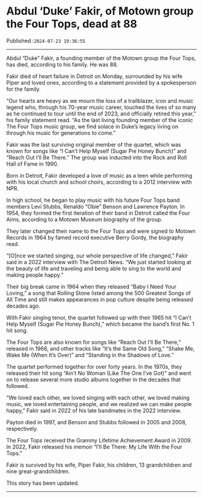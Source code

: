 # Abdul ‘Duke’ Fakir, of Motown group the Four Tops, dead at 88

Published :`2024-07-23 19:36:55`

---

Abdul “Duke” Fakir, a founding member of the Motown group the Four Tops, has died, according to his family. He was 88.

Fakir died of heart failure in Detroit on Monday, surrounded by his wife Piper and loved ones, according to a statement provided by a spokesperson for the family.

“Our hearts are heavy as we mourn the loss of a trailblazer, icon and music legend who, through his 70-year music career, touched the lives of so many as he continued to tour until the end of 2023, and officially retired this year,” his family statement read. “As the last living founding member of the iconic The Four Tops music group, we find solace in Duke’s legacy living on through his music for generations to come.”

Fakir was the last surviving original member of the quartet, which was known for songs like “I Can’t Help Myself (Sugar Pie Honey Bunch)” and “Reach Out I’ll Be There.” The group was inducted into the Rock and Roll Hall of Fame in 1990.

Born in Detroit, Fakir developed a love of music as a teen while performing with his local church and school choirs, according to a 2012 interview with NPR.

In high school, he began to play music with his future Four Tops band members Levi Stubbs, Renaldo “Obie” Benson and Lawrence Payton. In 1954, they formed the first iteration of their band in Detroit called the Four Aims, according to a Motown Museum biography of the group.

They later changed their name to the Four Tops and were signed to Motown Records in 1964 by famed record executive Berry Gordy, the biography read.

“[O]nce we started singing, our whole perspective of life changed,” Fakir said in a 2022 interview with The Detroit News. “We just started looking at the beauty of life and traveling and being able to sing to the world and making people happy.”

Their big break came in 1964 when they released “Baby I Need Your Loving,” a song that Rolling Stone listed among the 500 Greatest Songs of All Time and still makes appearances in pop culture despite being released decades ago.

With Fakir singing tenor, the quartet followed up with their 1965 hit “I Can’t Help Myself (Sugar Pie Honey Bunch),” which became the band’s first No. 1 hit song.

The Four Tops are also known for songs like “Reach Out I’ll Be There,” released in 1966, and other tracks like “It’s the Same Old Song,” “Shake Me, Wake Me (When It’s Over)” and “Standing in the Shadows of Love.”

The quartet performed together for over forty years. In the 1970s, they released their hit song “Ain’t No Woman (Like The One I’ve Got)” and went on to release several more studio albums together in the decades that followed.

“We loved each other, we loved singing with each other, we loved making music, we loved entertaining people, and we realized we can make people happy,” Fakir said in 2022 of his late bandmates in the 2022 interview.

Payton died in 1997, and Benson and Stubbs followed in 2005 and 2008, respectively.

The Four Tops received the Grammy Lifetime Achievement Award in 2009. In 2022, Fakir released his memoir “I’ll Be There: My Life With the Four Tops.”

Fakir is survived by his wife, Piper Fakir, his children, 13 grandchildren and nine great-grandchildren.

This story has been updated.

---

